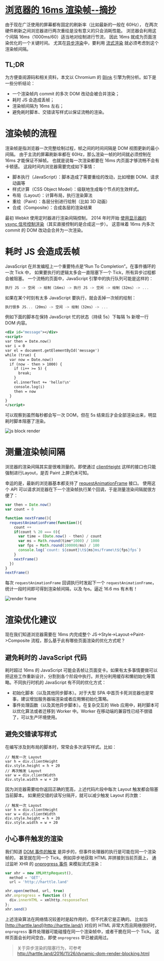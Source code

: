 # [浏览器的 16ms 渲染帧--摘抄](https://www.cnblogs.com/liuhao-web/p/8266872.html)

由于现在广泛使用的屏幕都有固定的刷新率（比如最新的一般在 60Hz）， 在两次硬件刷新之间浏览器进行两次重绘是没有意义的只会消耗性能。 浏览器会利用这个间隔 16ms（1000ms/60）适当地对绘制进行节流， 因此 16ms 就成为页面渲染优化的一个关键时间。 尤其在[异步渲染](http://harttle.land/2016/11/26/dynamic-dom-render-blocking.html)中，要利用 [流式渲染](http://harttle.land/2016/11/26/static-dom-render-blocking.html) 就必须考虑到这个渲染帧间隔。

## TL;DR

为方便查阅源码和相关资料，本文以 Chromium 的 [Blink](https://chromium.googlesource.com/chromium/blink/) 引擎为例分析。如下是一些分析结论：

- 一个渲染帧内 commit 的多次 DOM 改动会被合并渲染；
- 耗时 JS 会造成丢帧；
- 渲染帧间隔为 16ms 左右；
- 避免耗时脚本、交错读写样式以保证流畅的渲染。

# 渲染帧的流程

渲染帧是指浏览器一次完整绘制过程，帧之间的时间间隔是 DOM 视图更新的最小间隔。 由于主流的屏幕刷新率都在 60Hz，那么渲染一帧的时间就必须控制在 16ms 才能保证不掉帧。 也就是说每一次渲染都要在 16ms 内页面才够流畅不会有卡顿感。 这段时间内浏览器需要完成如下事情：

- 脚本执行（JavaScript）：脚本造成了需要重绘的改动，比如增删 DOM、请求动画等
- 样式计算（CSS Object Model）：级联地生成每个节点的生效样式。
- 布局（Layout）：计算布局，执行渲染算法
- 重绘（Paint）：各层分别进行绘制（比如 3D 动画）
- 合成（Composite）：合成各层的渲染结果

最初 Webkit 使用定时器进行渲染间隔控制， 2014 年时开始 [使用显示器的 vsync 信号控制渲染](https://bugs.chromium.org/p/chromium/issues/detail?id=337617)（其实直接控制的是合成这一步）。 这意味着 16ms 内多次 commit 的 DOM 改动会合并为一次渲染。

# 耗时 JS 会造成丢帧

JavaScript 在并发编程上一个重要特点是“Run To Completion”。在事件循环的一次 Tick 中， 如果要执行的逻辑太多会一直阻塞下一个 Tick，所有异步过程都会被阻塞。 一个流畅的页面中，JavaScript 引擎中的执行队列可能是这样的：

```rust
执行 JS -> 空闲 -> 绘制（16ms）-> 执行 JS -> 空闲 -> 绘制（32ms）-> ...
```

如果在某个时刻有太多 JavaScript 要执行，就会丢掉一次帧的绘制：

```rust
执行很多 JS...（20ms）-> 空闲 -> 绘制（32ms）-> ...
```

例如下面的脚本在保持 JavaScript 忙的状态（持续 5s）下每隔 1s 新增一行 DOM 内容。

```xml
<div id="message"></div>
<script>
var then = Date.now()
var i = 0
var el = document.getElementById('message')
while (true) {
  var now = Date.now()
  if (now - then > 1000) {
    if (i++ >= 5) {
      break;
    }
    el.innerText += 'hello!\n'
    console.log(i)
    then = now
  }
}
</script>
```

可以观察到虽然每秒都会写一次 DOM，但在 5s 结束后才会全部渲染出来，明显耗时脚本阻塞了渲染。

![js block render](http://harttle.land/assets/img/blog/dom/js-block-render.gif)

# 测量渲染帧间隔

浏览器的渲染间隔其实是很难测量的。即使通过 [clientHeight](http://harttle.land/2016/04/24/client-height-width.html) 这样的接口也只能强制进行Layout，是否 Paint 上屏仍未可知。

幸运的是，最新的浏览器基本都支持了 [requestAnimationFrame](https://developer.mozilla.org/zh-CN/docs/Web/API/Window/requestAnimationFrame) 接口。 使用这个 API 可以请求浏览器在下一个渲染帧执行某个回调，于是测量渲染间隔就很方便了：

```javascript
var then = Date.now()
var count = 0

function nextFrame(){
  requestAnimationFrame(function(){
    count ++
    if(count % 20 === 0){
      var time = (Date.now() - then) / count
      var ms = Math.round(time*1000) / 1000
      var fps = Math.round(100000/ms) / 100
      console.log(`count: ${count}\t${ms}ms/frame\t${fps}fps`)
    }
    nextFrame()
  })
}
nextFrame()
```

每次 `requestAnimationFrame` 回调执行时发起下一个 `requestAnimationFrame`，统计一段时间即可得到渲染帧间隔，以及 fps。逼近 16.6 ms 有木有！

![render frame](http://harttle.land/assets/img/blog/dom/render-frame.gif)

# 渲染优化建议

现在我们知道浏览器需要在 16ms 内完成整个 JS->Style->Layout->Paint->Composite 流程，那么基于此有哪些页面渲染的优化方式呢？

## 避免耗时的 JavaScript 代码

耗时超过 16ms 的 JavaScript 可能会丢帧让页面变卡。如果有太多事情要做可以把这些工作重新设计，分割到各个阶段中执行。并充分利用缓存和懒初始化等策略。不同执行时机的 JavaScript 有不同的优化方式：

- 初始化脚本（以及其他同步脚本）。对于大型 SPA 中首页卡死浏览器也是常事，建议增加服务器端渲染或者应用懒初始化策略。
- 事件处理函数（以及其他异步脚本）。在复杂交互的 Web 应用中，耗时脚本可以优化算法或者迁移到 Worker 中。Worker 在移动端的兼容性已经不很错了，可以生产环境使用。

## 避免交错读写样式

在编写涉及到布局的脚本时，常常会多次读写样式。比如：

```delphi
// 触发一次 Layout
var h = div.clientHeight
div.style.height = h + 20
// 再次触发 Layout
var w = div.clientWidth
div.style.width = w + 20
```

因为浏览器需要给你返回正确的宽高，上述代码片段中每次 Layout 触发都会阻塞当前脚本。 如果把交错的读写分隔开，就可以减少触发 Layout 的次数：

```delphi
// 触发一次 Layout
var h = div.clientHeight
var w = div.clientWidth
div.style.height = h + 20
div.style.width = w + 20
```

## 小心事件触发的渲染

我们知道 [DOM 事件的触发](https://developer.mozilla.org/zh-CN/docs/Web/API/EventTarget/dispatchEvent) 是异步的，但事件处理器的执行是可能在同一个渲染帧的， 甚至就在同一个 Tick。例如异步地获取 HTML 并拼接到当前页面上， 通过监听 XHR 的 [onprogress 事件](https://developer.mozilla.org/zh-CN/docs/Web/API/XMLHttpRequestEventTarget/onprogress) 来模拟流式渲染：

```javascript
var xhr = new XMLHttpRequest(),
  method = 'GET',
  url = 'http://harttle.land'

xhr.open(method, url, true)
xhr.onprogress = function () {
  div.innerHTML = xmlhttp.responseText
};
xhr.send()
```

上述渲染算法在网络情况较差时是起作用的，但不代表它是正确的。 比如当 [http://harttle.land](http://harttle.land/) 对应的 HTML 非常大而且网络很好时， `onprogress` 事件处理器可能碰撞在同一个渲染帧中，或者干脆在同一个 Tick。 这样页面会长时间空白，即使 `onprogress` 早已被调用过。

> 关于异步渲染的阻塞行为，可参考 http://harttle.land/2016/11/26/dynamic-dom-render-blocking.html